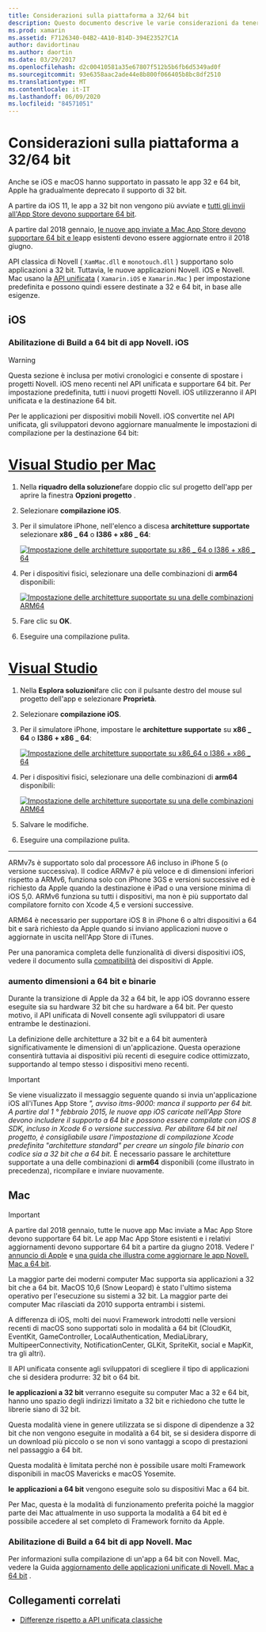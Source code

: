 ```yaml
---
title: Considerazioni sulla piattaforma a 32/64 bit
description: Questo documento descrive le varie considerazioni da tenere presenti quando si è interessati a architetture a 32 bit e a 64 bit per un'applicazione Novell. iOS o Novell. Mac.
ms.prod: xamarin
ms.assetid: F7126340-04B2-4A10-B14D-394E23527C1A
author: davidortinau
ms.author: daortin
ms.date: 03/29/2017
ms.openlocfilehash: d2c00410581a35e67807f512b5b6fb6d5349ad0f
ms.sourcegitcommit: 93e6358aac2ade44e8b800f066405b8bc8df2510
ms.translationtype: MT
ms.contentlocale: it-IT
ms.lasthandoff: 06/09/2020
ms.locfileid: "84571051"
---
```

# <a name="3264-bit-platform-considerations"></a>Considerazioni sulla piattaforma a 32/64 bit

Anche se iOS e macOS hanno supportato in passato le app 32 e 64 bit, Apple ha gradualmente deprecato il supporto di 32 bit.

A partire da iOS 11, le app a 32 bit non vengono più avviate e [tutti gli invii all'App Store devono supportare 64 bit](https://developer.apple.com/news/?id=06282017b).

A partire dal 2018 gennaio, [le nuove app inviate a Mac App Store devono supportare 64 bit e le](https://developer.apple.com/news/?id=06282017a)app esistenti devono essere aggiornate entro il 2018 giugno.

API classica di Novell ( `XamMac.dll` e `monotouch.dll` ) supportano solo applicazioni a 32 bit. Tuttavia, le nuove applicazioni Novell. iOS e Novell. Mac usano la [API unificata](~/cross-platform/macios/unified/index.md) ( `Xamarin.iOS` e `Xamarin.Mac` ) per impostazione predefinita e possono quindi essere destinate a 32 e 64 bit, in base alle esigenze.

## <a name="ios"></a>iOS

<a name="enable-64"></a>

### <a name="enabling-64-bit-builds-of-xamarinios-apps"></a>Abilitazione di Build a 64 bit di app Novell. iOS

> [!WARNING]
> Questa sezione è inclusa per motivi cronologici e consente di spostare i progetti Novell. iOS meno recenti nel API unificata e supportare 64 bit. Per impostazione predefinita, tutti i nuovi progetti Novell. iOS utilizzeranno il API unificata e la destinazione 64 bit.

Per le applicazioni per dispositivi mobili Novell. iOS convertite nel API unificata, gli sviluppatori devono aggiornare manualmente le impostazioni di compilazione per la destinazione 64 bit:

<!-- markdownlint-disable MD001 -->

# <a name="visual-studio-for-mac"></a>[Visual Studio per Mac](#tab/macos)

1. Nella **riquadro della soluzione**fare doppio clic sul progetto dell'app per aprire la finestra **Opzioni progetto** .
2. Selezionare **compilazione iOS**.
3. Per il simulatore iPhone, nell'elenco a discesa **architetture supportate** selezionare **x86 \_ 64** o **I386 + x86 \_ 64**:

   [![Impostazione delle architetture supportate su x86 \_ 64 o I386 + x86 \_ 64](Images/Image01.png "Setting Supported architectures to x86\_64 or i386 + x86\_64")](Images/Image01-large.png#lightbox) 

4. Per i dispositivi fisici, selezionare una delle combinazioni di **arm64** disponibili:

   [![Impostazione delle architetture supportate su una delle combinazioni ARM64](Images/Image02.png "Impostazione delle architetture supportate su una delle combinazioni ARM64")](Images/Image02-large.png#lightbox)

5. Fare clic su **OK**.
6. Eseguire una compilazione pulita.

# <a name="visual-studio"></a>[Visual Studio](#tab/windows)

1. Nella **Esplora soluzioni**fare clic con il pulsante destro del mouse sul progetto dell'app e selezionare **Proprietà**.
2. Selezionare **compilazione iOS**.
3. Per il simulatore iPhone, impostare le **architetture supportate** su **x86 \_ 64** o **I386 + x86 \_ 64**: 

   [![Impostazione delle architetture supportate su x86_64 o I386 + x86 \_ 64](Images/VS02.png "Setting Supported architectures to x86_64 or i386 + x86\_64")](Images/VS02-large.png#lightbox)

4. Per i dispositivi fisici, selezionare una delle combinazioni di **arm64** disponibili:
    
   [![Impostazione delle architetture supportate su una delle combinazioni ARM64](Images/VS01.png "Impostazione delle architetture supportate su una delle combinazioni ARM64")](Images/VS01-large.png#lightbox)

5. Salvare le modifiche.
6. Eseguire una compilazione pulita.

-----

ARMv7s è supportato solo dal processore A6 incluso in iPhone 5 (o versione successiva). Il codice ARMv7 è più veloce e di dimensioni inferiori rispetto a ARMv6, funziona solo con iPhone 3GS e versioni successive ed è richiesto da Apple quando la destinazione è iPad o una versione minima di iOS 5,0. ARMv6 funziona su tutti i dispositivi, ma non è più supportato dal compilatore fornito con Xcode 4,5 e versioni successive. 

ARM64 è necessario per supportare iOS 8 in iPhone 6 o altri dispositivi a 64 bit e sarà richiesto da Apple quando si inviano applicazioni nuove o aggiornate in uscita nell'App Store di iTunes.

Per una panoramica completa delle funzionalità di diversi dispositivi iOS, vedere il documento sulla [compatibilità](https://developer.apple.com/library/content/documentation/DeviceInformation/Reference/iOSDeviceCompatibility/DeviceCompatibilityMatrix/DeviceCompatibilityMatrix.html) dei dispositivi di Apple.

### <a name="64-bit-and-binary-size-increases"></a>aumento dimensioni a 64 bit e binarie

Durante la transizione di Apple da 32 a 64 bit, le app iOS dovranno essere eseguite sia su hardware 32 bit che su hardware a 64 bit. Per questo motivo, il API unificata di Novell consente agli sviluppatori di usare entrambe le destinazioni.

La definizione delle architetture a 32 bit e a 64 bit aumenterà significativamente le dimensioni di un'applicazione. Questa operazione consentirà tuttavia ai dispositivi più recenti di eseguire codice ottimizzato, supportando al tempo stesso i dispositivi meno recenti.

> [!IMPORTANT]
> Se viene visualizzato il messaggio seguente quando si invia un'applicazione iOS all'iTunes App Store _", avviso itms-9000: manca il supporto per 64 bit. A partire dal 1 ° febbraio 2015, le nuove app iOS caricate nell'App Store devono includere il supporto a 64 bit e possono essere compilate con iOS 8 SDK, incluso in Xcode 6 o versione successiva. Per abilitare 64 bit nel progetto, è consigliabile usare l'impostazione di compilazione Xcode predefinita "architetture standard" per creare un singolo file binario con codice sia a 32 bit che a 64 bit._ È necessario passare le architetture supportate a una delle combinazioni di **arm64** disponibili (come illustrato in precedenza), ricompilare e inviare nuovamente.

## <a name="mac"></a>Mac

> [!IMPORTANT]
> A partire dal 2018 gennaio, tutte le nuove app Mac inviate a Mac App Store devono supportare 64 bit. Le app Mac App Store esistenti e i relativi aggiornamenti devono supportare 64 bit a partire da giugno 2018. Vedere l' [annuncio di Apple](https://developer.apple.com/news/?id=06282017a) e [una guida che illustra come aggiornare le app Novell. Mac a 64 bit](~/cross-platform/macios/32-and-64/mac-64-bit.md).

La maggior parte dei moderni computer Mac supporta sia applicazioni a 32 bit che a 64 bit.   MacOS 10,6 (Snow Leopard) è stato l'ultimo sistema operativo per l'esecuzione su sistemi a 32 bit.   La maggior parte dei computer Mac rilasciati da 2010 supporta entrambi i sistemi.

A differenza di iOS, molti dei nuovi Framework introdotti nelle versioni recenti di macOS sono supportati solo in modalità a 64 bit (CloudKit, EventKit, GameController, LocalAuthentication, MediaLibrary, MultipeerConnectivity, NotificationCenter, GLKit, SpriteKit, social e MapKit, tra gli altri).

Il API unificata consente agli sviluppatori di scegliere il tipo di applicazioni che si desidera produrre: 32 bit o 64 bit.

**le applicazioni a 32 bit** verranno eseguite su computer Mac a 32 e 64 bit, hanno uno spazio degli indirizzi limitato a 32 bit e richiedono che tutte le librerie siano di 32 bit.

Questa modalità viene in genere utilizzata se si dispone di dipendenze a 32 bit che non vengono eseguite in modalità a 64 bit, se si desidera disporre di un download più piccolo o se non vi sono vantaggi a scopo di prestazioni nel passaggio a 64 bit.

Questa modalità è limitata perché non è possibile usare molti Framework disponibili in macOS Mavericks e macOS Yosemite.

**le applicazioni a 64 bit** vengono eseguite solo su dispositivi Mac a 64 bit.

Per Mac, questa è la modalità di funzionamento preferita poiché la maggior parte dei Mac attualmente in uso supporta la modalità a 64 bit ed è possibile accedere al set completo di Framework fornito da Apple.

### <a name="enabling-64-bit-builds-of-xamarinmac-apps"></a>Abilitazione di Build a 64 bit di app Novell. Mac

Per informazioni sulla compilazione di un'app a 64 bit con Novell. Mac, vedere la Guida [aggiornamento delle applicazioni unificate di Novell. Mac a 64 bit](~/cross-platform/macios/32-and-64/mac-64-bit.md) .

## <a name="related-links"></a>Collegamenti correlati

- [Differenze rispetto a API unificata classiche](https://github.com/xamarin/release-notes-archive/blob/master/release-notes/ios/api_changes/classic-vs-unified-8.6.0/index.md)
